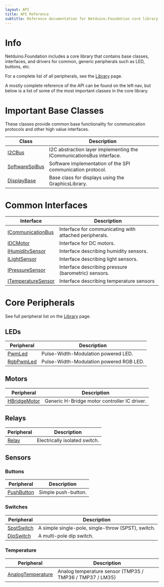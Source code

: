 ```yaml
---
layout: API
title: API Reference
subtitle: Reference documentation for Netduino.Foundation core library and peripherals.
---
```


# Info

Netduino.Foundation includes a core library that contains base classes, interfaces, and drivers for common, generic peripherals such as LED, buttons, etc. 

For a complete list of all peripherals, see the [Library](/Library) page.

A mostly complete reference of the API can be found on the left nav, but below is a list of some of the most important classes in the core library.

# Important Base Classes

These classes provide common base functionality for communication protocols and other high value interfaces.

| Class                                  | Description                                       |
|----------------------------------------|---------------------------------------------------|
| [I2CBus](/API/Devices/Netduino/I2CBus/)| I2C abstraction layer implementing the ICommunicationsBus interface. |
| [SoftwareSpiBus](/API/Devices/Netduino/SoftwareSpiBus/) | Software implementation of the SPI communication protocol. |
| [DisplayBase](/API/DisplayBase/) | Base class for displays using the GraphicsLibrary. |

# Common Interfaces

| Interface                              | Description                                       |
|----------------------------------------|---------------------------------------------------|
| [ICommunicationBus](/API/Devices/Netduino/ICommunicationBus/) | Interface for communicating with attached peripherals. |
| [IDCMotor](/API/Motors/IDCMotor/) | Interface for DC motors. |
| [IHumiditySensor](/API/Sensors/IHumiditySensor/) | Interface describing humidity sensors. |
| [ILightSensor](/API/Sensors/ILightSensor/) | Interface describing light sensors. |
| [IPressureSensor](/API/Sensors/IPressureSensor/) | Interface describing pressure (barometric) sensors. |
| [ITemperatureSensor](/API/Sensors/ITemperatureSensor/) | Interface describing temperature sensors |

# Core Peripherals

See full peripheral list on the [Library](/Library) page.

## LEDs

| Peripheral                | Description                         |
|---------------------------|-------------------------------------|
| [PwmLed](/API/LEDs/PwmLed)            | Pulse-Width-Modulation powered LED. |
| [RgbPwmLed](/API/LEDs/RgbPwmLed)      | Pulse-Width-Modulation powered RGB LED. |

## Motors

| Peripheral                | Description                         |
|---------------------------|-------------------------------------|
| [HBridgeMotor](/API/Motors/HBridgeMotor) | Generic H-Bridge motor controller IC driver. |

## Relays

| Peripheral                | Description                         |
|---------------------------|-------------------------------------|
| [Relay](/API/Relays/Relay) | Electrically isolated switch. |

## Sensors

### Buttons

| Peripheral                | Description                         |
|---------------------------|-------------------------------------|
| [PushButton](/API/Sensors/Buttons/PushButton)       | Simple push-button. |


### Switches

| Peripheral                | Description                         |
|---------------------------|-------------------------------------|
| [SpstSwitch](/API/Sensors/Switches/SpstSwitch)      | A simple single-pole, single-throw (SPST), switch. |
| [DipSwitch](/API/Sensors/Switches/DipSwitch)        | A multi-pole dip switch. |

### Temperature

| Peripheral                | Description                         |
|---------------------------|-------------------------------------|
| [AnalogTemperature](/API/Sensors/Temperature/Analog)      | Analog temperature sensor (TMP35 / TMP36 / TMP37 / LM35) |